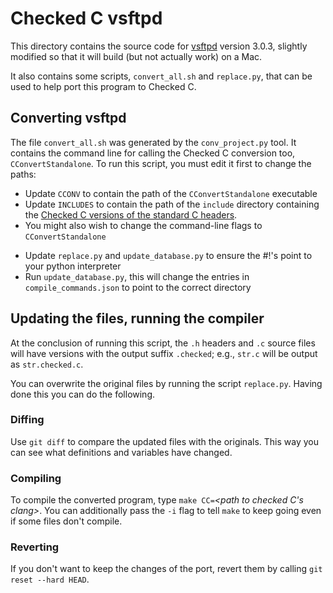 # Checked C vsftpd

This directory contains the source code for
[vsftpd](https://security.appspot.com/vsftpd.html) version 3.0.3,
slightly modified so that it will build (but not actually work) on a
Mac.

It also contains some scripts, `convert_all.sh` and `replace.py`, that
can be used to help port this program to Checked C.

## Converting vsftpd

The file `convert_all.sh` was generated by the `conv_project.py`
tool. It contains the command line for calling the Checked C
conversion too, `CConvertStandalone`. To run this script, you must
edit it first to change the paths:

* Update `CCONV` to contain the path of the `CConvertStandalone` executable
* Update `INCLUDES` to contain the path of the `include` directory containing the [Checked C versions of the standard C headers](https://github.com/microsoft/checkedc/tree/master/include). 
* You might also wish to change the command-line flags to `CConvertStandalone`
+ Update `replace.py` and `update_database.py` to ensure the #!'s point to your python interpreter
+ Run `update_database.py`, this will change the entries in `compile_commands.json` to point to the correct directory

## Updating the files, running the compiler

At the conclusion of running this script, the `.h` headers and `.c`
source files will have versions with the output suffix `.checked`;
e.g., `str.c` will be output as `str.checked.c`.

You can overwrite the original files by running the script
`replace.py`. Having done this you can do the following.

### Diffing

Use `git diff` to compare the updated files with the originals. This
way you can see what definitions and variables have changed.

### Compiling

To compile the converted program, type `make CC=`*<path to checked C's
clang>*. You can additionally pass the `-i` flag to tell `make` to
keep going even if some files don't compile. 

### Reverting

If you don't want to keep the changes of the port, revert them by
calling `git reset --hard HEAD`.

